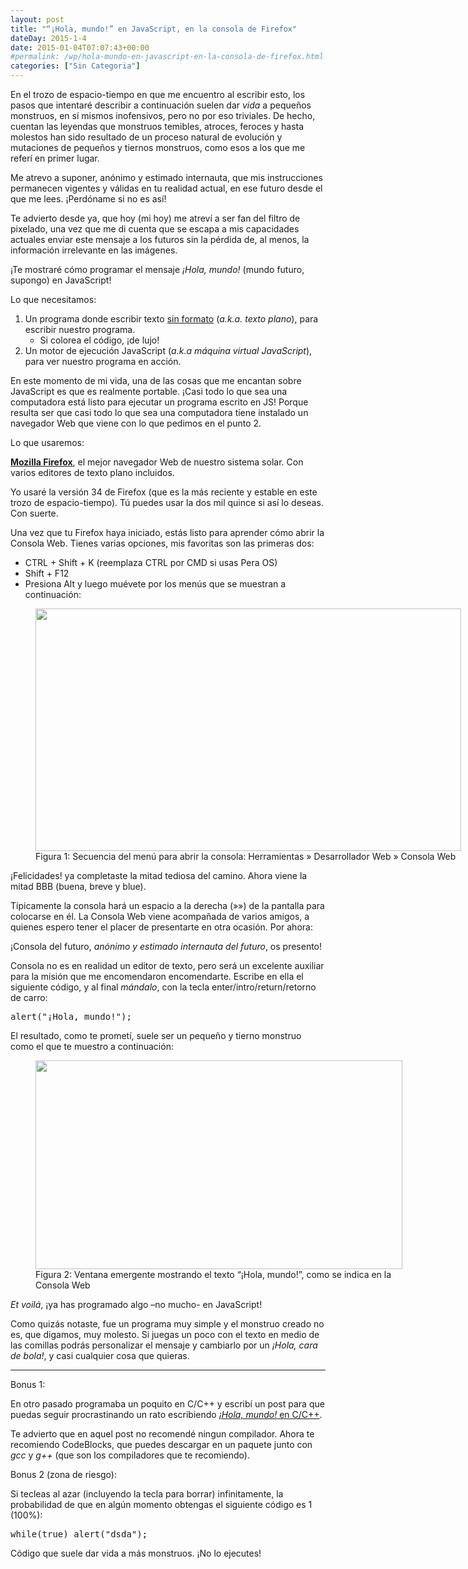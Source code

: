```yaml
---
layout: post
title: "“¡Hola, mundo!” en JavaScript, en la consola de Firefox"
dateDay: 2015-1-4
date: 2015-01-04T07:07:43+00:00
#permalink: /wp/hola-mundo-en-javascript-en-la-consola-de-firefox.html
categories: ["Sin Categoria"]
---
```


<p>En el trozo de espacio-tiempo en que me encuentro al escribir esto, los pasos que intentaré describir a continuación suelen dar <em>vida</em> a pequeños monstruos, en sí mismos inofensivos, pero no por eso triviales. De hecho, cuentan las leyendas que monstruos temibles, atroces, feroces y hasta molestos han sido resultado de un proceso natural de evolución y mutaciones de pequeños y tiernos monstruos, como esos a los que me referí en primer lugar.</p>
<p>Me atrevo a suponer, anónimo y estimado internauta, que mis instrucciones permanecen vigentes y válidas en tu realidad actual, en ese futuro desde el que me lees. ¡Perdóname si no es así!</p>
<p>Te advierto desde ya, que hoy (mi hoy) me atreví a ser fan del filtro de pixelado, una vez que me di cuenta que se escapa a mis capacidades actuales enviar este mensaje a los futuros sin la pérdida de, al menos, la información irrelevante en las imágenes.</p>
<p>¡Te mostraré cómo programar el mensaje <em>¡Hola, mundo!</em> (mundo futuro, supongo) en JavaScript!</p>
<p>Lo que necesitamos:</p>
<ol>
<li>Un programa donde escribir texto <span style="text-decoration: underline;">sin formato</span> (<em>a.k.a. texto plano</em>), para escribir nuestro programa.
<ul>
<li>Si colorea el código, ¡de lujo!</li>
</ul>
</li>
<li>Un motor de ejecución JavaScript (<em>a.k.a máquina virtual JavaScript</em>), para ver nuestro programa en acción.</li>
</ol>
<p>En este momento de mi vida, una de las cosas que me encantan sobre JavaScript es que es realmente portable. ¡Casi todo lo que sea una computadora está listo para ejecutar un programa escrito en JS! Porque resulta ser que casi todo lo que sea una computadora tiene instalado un navegador Web que viene con lo que pedimos en el punto 2.</p>
<p>Lo que usaremos:</p>
<p><a title="Firefox, el mejor navegador Web" href="https://affiliates.mozilla.org/link/banner/54363" target="_blank"><strong>Mozilla Firefox</strong></a>, el mejor navegador Web de nuestro sistema solar. Con varios editores de texto plano incluidos.</p>
<p>Yo usaré la versión 34 de Firefox (que es la más reciente y estable en este trozo de espacio-tiempo). Tú puedes usar la dos mil quince si así lo deseas. Con suerte.</p>
<p>Una vez que tu Firefox haya iniciado, estás listo para aprender cómo abrir la Consola Web. Tienes varias opciones, mis favoritas son las primeras dos:</p>
<ul>
<li>CTRL + Shift + K (reemplaza CTRL por CMD si usas Pera OS)</li>
<li>Shift + F12</li>
<li>Presiona Alt y luego muévete por los menús que se muestran a continuación:</li>
</ul>
<figure style="width: 681px;" class="wp-caption aligncenter"><a href="http://blog.mautematico.com/wp-content/uploads/2015/01/abrir-consola-menú.png"><img src="http://blog.mautematico.com/wp-content/uploads/2015/01/abrir-consola-menú.png" alt="" width="681" height="388" /></a><figcaption class="wp-caption-text">Figura 1: Secuencia del menú para abrir la consola: Herramientas » Desarrollador Web » Consola Web</figcaption></figure>
<p>¡Felicidades! ya completaste la mitad tediosa del camino. Ahora viene la mitad BBB (buena, breve y blue).</p>
<p>Típicamente la consola hará un espacio a la derecha (»») de la pantalla para colocarse en él. La Consola Web viene acompañada de varios amigos, a quienes espero tener el placer de presentarte en otra ocasión. Por ahora:</p>
<p>¡Consola del futuro, <em>anónimo y estimado internauta del futuro</em>, os presento!</p>
<p>Consola no es en realidad un editor de texto, pero será un excelente auxiliar para la misión que me encomendaron encomendarte. Escribe en ella el siguiente código, y al final <em>mándalo</em>, con la tecla enter/intro/return/retorno de carro:</p>
<pre class="brush: jscript; title: ; notranslate">
alert(&quot;¡Hola, mundo!&quot;);
</pre>
<p>El resultado, como te prometí, suele ser un pequeño y tierno monstruo como el que te muestro a continuación:</p>
<figure style="width: 587px;" class="wp-caption aligncenter"><img src="http://blog.mautematico.com/wp-content/uploads/2015/01/javascript-alert-consola1.png" alt="" width="587" height="334" /><figcaption class="wp-caption-text">Figura 2: Ventana emergente mostrando el texto &#8220;¡Hola, mundo!&#8221;, como se indica en la Consola Web</figcaption></figure>
<p><em>Et voilá</em>, ¡ya has programado algo &#8211;no mucho- en JavaScript!</p>
<p>Como quizás notaste, fue un programa muy simple y el monstruo creado no es, que digamos, muy molesto. Si juegas un poco con el texto en medio de las comillas podrás personalizar el mensaje y cambiarlo por un <em>¡Hola, cara de bola!</em>, y casi cualquier cosa que quieras.</p>
<hr />
<p>Bonus 1:</p>
<p>En otro pasado programaba un poquito en C/C++ y escribí un post para que puedas seguir procrastinando un rato escribiendo <a title="¡Hola, mundo! en C/C++" href="http://blog.mautematico.com/2010/hola-mundo-en-c.html" target="_blank"><em>¡Hola, mundo!</em> en C/C++</a>.</p>
<p>Te advierto que en aquel post no recomendé ningun compilador. Ahora te recomiendo CodeBlocks, que puedes descargar en un paquete junto con <em>gcc</em> y <em>g++ </em>(que son los compiladores que te recomiendo).</p>
<p>Bonus 2 (zona de riesgo):</p>
<p>Si tecleas al azar (incluyendo la tecla para borrar) infinitamente, la probabilidad de que en algún momento obtengas el siguiente código es 1 (100%):</p>
<pre class="brush: jscript; title: ; notranslate">
while(true) alert(&quot;dsda&quot;);
</pre>
<p>Código que suele dar vida a más monstruos. ¡No lo ejecutes!</p>
